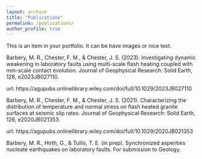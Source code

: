 ```yaml
---
layout: archive
title: "Publications"
permalink: /publications/
author_profile: true
---
```


This is an item in your portfolio. It can be have images or nice text.
<div>
      <div>
        <p>Barbery, M. R., Chester, F. M., & Chester, J. S. (2023). Investigating dynamic weakening in laboratory faults using multi-scale flash heating coupled with mm-scale contact evolution. Journal of Geophysical Research: Solid Earth, 128, e2023JB027110.</p>
        url: https://agupubs.onlinelibrary.wiley.com/doi/full/10.1029/2023JB027110
    </div>
</div>

<div>
  <div>
        <p>Barbery, M. R., Chester, F. M., & Chester, J. S. (2021). Characterizing the distribution of temperature and normal stress on flash heated granite surfaces at seismic slip rates. Journal of Geophysical Research: Solid Earth, 126, e2020JB021353.</p>
        url: https://agupubs.onlinelibrary.wiley.com/doi/full/10.1029/2020JB021353
    </div>
</div>

<div>
  <div>
        <p>Barbery, M. R., Hirth, G., & Tullis, T. E. (in prep). Synchronized asperities nucleate earthquakes on laboratory faults. For submission to Geology.</p>
    </div>
</div>
